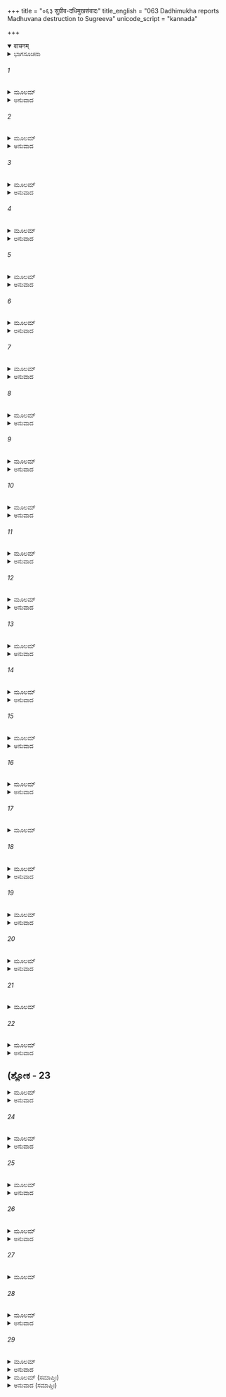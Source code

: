 +++
title = "०६३ सुग्रीव-दधिमुखसंवादः"
title_english = "063 Dadhimukha reports Madhuvana destruction to Sugreeva"
unicode_script = "kannada"

+++
<details open><summary>वाचनम्</summary>

<div class="audioEmbed"  caption="श्रीराम-हरिसीताराममूर्ति-घनपाठिभ्यां वचनम्" src="https://archive.org/download/Ramayana-recitation-Sriram-harisItArAmamUrti-Ghanapaati-v2/Kanda_5/Kanda_5_SK-063-Dadhimukha_reports_Madhuvana_destruction_to_Sugreeva.mp3"></div>
</details>



<details><summary>ಭಾಗಸೂಚನಾ</summary>

ಅಂಗದಾದಿಗಳು ಮಧುವನವನ್ನು ಧ್ವಂಸಮಾಡಿದ ವಾರ್ತೆಯನ್ನು ದಧಿಮುಖನು ಸುಗ್ರೀವನಿಗೆ ಹೇಳಿದುದು, ಅದರಿಂದ ಅಂಗದಾದಿಗಳು ಕೃತಕೃತ್ಯರಾಗಿ ಬಂದಿರುವರೆಂದು ಸುಗ್ರೀವನು ಊಹಿಸಿದುದು
</details>

###### 1


<details><summary>ಮೂಲಮ್</summary>

ತತೋ ಮೂರ್ಧ್ನಾ ನಿಪತಿತಂ ವಾನರಂ ವಾನರರ್ಷಭಃ ।  
ದೃಷ್ಟೈವೋದ್ವಿಗ್ನ ಹೃದಯೋ ವಾಕ್ಯಮೇತದುವಾಚ ಹ ॥
</details>

<details><summary>ಅನುವಾದ</summary>

ವಾನರಪ್ರಭುವಾದ ಸುಗ್ರೀವನು ತನಗೆ ಸಾಷ್ಟಾಂಗ ನಮಸ್ಕಾರ ಮಾಡುತ್ತಿದ್ದ ದಧಿಮುಖನನ್ನು ನೋಡಿ, ಉದ್ವಿಗ್ನಚಿತ್ತನಾಗಿ ಇಂತೆಂದನು—॥1॥
</details>

###### 2


<details><summary>ಮೂಲಮ್</summary>

ಉತ್ತಿಷ್ಠೋತ್ತಿಷ್ಠ ಕಸ್ಮಾತ್ತ್ವಂ ಪಾದಯೋಃ ಪತಿತೋ ಮಮ ।  
ಅಭಯಂ ತೇ ಭವೇದ್ವೀರ ಸರ್ವಮೇವಾಭಿಧೀಯತಾಮ್ ॥
</details>

<details><summary>ಅನುವಾದ</summary>

ದಧಿಮುಖನೇ! ಏಳು! ಎದ್ದೇಳು! ಹಿರಿಯವನಾದ ನೀನು ನನ್ನ ಕಾಲುಗಳಿಗೆ ಏಕೆ ನಮಸ್ಕರಿಸುತ್ತಿರುವೆ? ನಿನಗೆ ಅಭಯವನ್ನು ನೀಡಿರುವೆನು. ಏನು ನಡೆದಿದೆಯೇ ಅದೆಲ್ಲವನ್ನು ಸಮಗ್ರವಾಗಿ ಹೇಳು.॥2॥
</details>

###### 3


<details><summary>ಮೂಲಮ್</summary>

ಕಿಂ ಸಂಭ್ರಮಾದ್ದಿತಂ ಕೃತ್ಸ್ನಂ ಬ್ರೂಹಿ ಯದ್ವಕ್ತು ಮರ್ಹಸಿ ।  
ಕಚ್ಚಿನ್ಮಧುವನೇ ಸ್ವಸ್ತಿ ಶ್ರೋತುವಿಚ್ಛಾಮಿ ವಾನರ ॥
</details>

<details><summary>ಅನುವಾದ</summary>

ಎಲೈ ದಧಿಮುಖನೇ! ಏಕೆ ಭಯಪಡುವೆ? ನೀನು ಹೇಳಬೇಕಾಗಿರುವುದನ್ನು ಧೈರ್ಯವಾಗಿ ಹೇಳು ಮಧುವನದಲ್ಲಿ ಎಲ್ಲವೂ ಸುವ್ಯವಸ್ಥೆಯಿಂದ ಇರುವುದಲ್ಲವೆ? ಇವೆಲ್ಲವನ್ನು ನಿನ್ನಿಂದ ಕೇಳ ಬಯಸುತ್ತೇನೆ.॥3॥
</details>

###### 4


<details><summary>ಮೂಲಮ್</summary>

ಸ ತು ವಿಶ್ವಾಸಿತಸ್ತೇನ ಸುಗ್ರೀವೇಣ ಮಹಾತ್ಮ ನಾ ।  
ಉತ್ಥಾಯ ಸುಮಹಾಪ್ರಾಜ್ಞೋ ವಾಕ್ಯಂ ದಧಿಮುಖೋಬ್ರವೀತ್ ॥
</details>

<details><summary>ಅನುವಾದ</summary>

ಮಹಾತ್ಮನಾದ ಸುಗ್ರೀವನು ದಧಿಮುಖನಿಗೆ ಹೀಗೆ ಆಶ್ವಾಸನೆಯನ್ನಿತ್ತ ಬಳಿಕ, ಮಹಾ ಪ್ರಾಜ್ಞನಾದ ಅವನು ಎದ್ದು ಹೀಗೆ ಹೇಳತೊಡಗಿದನು.॥4॥
</details>

###### 5


<details><summary>ಮೂಲಮ್</summary>

ನೈವರ್ಕ್ಷರಜಸಾ ರಾಜನ್ನ ತ್ವಯಾ ನಾಪಿ ವಾಲಿನಾ ।  
ವನಂ ನಿಸೃಷ್ಟಪೂರ್ವಂ ಹಿ ಭಕ್ಷಿತಂ ತಚ್ಛ ವಾನರೈಃ ॥
</details>

<details><summary>ಅನುವಾದ</summary>

ಮಹಾರಾಜಾ! ನಿಮ್ಮ ತಂದೆ ಋಕ್ಷರಜಸನಾಗಲೀ, ನಿನ್ನಣ್ಣನಾದ ವಾಲಿಯಾಗಲೀ, ನಿನ್ನ ಆಳ್ವಿಕೆಯಲ್ಲಾಗಲೀ, ಇಷ್ಟರವರೆಗೆ ಮಧುವನವನ್ನು ಯಥೇಚ್ಛವಾಗಿ ಭಕ್ಷಿಸಲು ಯಾರಿಂದಲೂ ಸಾಧ್ಯವಾಗಲಿಲ್ಲ. ಆದರೆ ಆ ವನವನ್ನು ಇಂದು ವಾನರರು ಭಗ್ನಗೊಳಿಸಿದರು.॥5॥
</details>

###### 6


<details><summary>ಮೂಲಮ್</summary>

ಏಭಿಃ ಪ್ರಧರ್ಷಿತಾಶ್ಚೆವ ವಾನರಾ ವನರಕ್ಷಿಭಿಃ ।  
ಮಧೂನ್ಯಚಿಂತಯಿತ್ವೇಮಾನ್ ಭಕ್ಷಯಂತಿ ಪಿಬಂತಿ ಚ ॥
</details>

<details><summary>ಅನುವಾದ</summary>

ನಾನು ನನ್ನ ಈ ಸೇವಕರೊಡನೆ ಅವರನ್ನು ತಡೆಯಲು ಬಹಳವಾಗಿ ಪ್ರಯತ್ನಿಸಿದೆ. ಆದರೆ ಅವರು ನಮ್ಮನ್ನು ಲೆಕ್ಕಿಸದೆ ವನದಲ್ಲಿದ್ದ ಮಧುವನ್ನೆಲ್ಲ ಕುಡಿದುಬಿಟ್ಟರು. ಹಣ್ಣುಗಳನ್ನೆಲ್ಲ ತಿಂದುಬಿಟ್ಟರು.॥6॥
</details>

###### 7


<details><summary>ಮೂಲಮ್</summary>

ಶಿಷ್ಟಮತ್ರಾಪವಿಧ್ಯಂತಿ ಭಕ್ಷಯಂತಿ ತಥಾಪರೇ ।  
ನಿವಾರ್ಯಮಾಣಾಸ್ತೇ ಸರ್ವೇ ಭ್ರುಕುಟಿಂ ದರ್ಶಯಂತಿ ಹಿ ॥
</details>

<details><summary>ಅನುವಾದ</summary>

ಕೆಲವರು ಮಧುವನ್ನು ಕುಡಿದು, ಮಿಕ್ಕಿದುದನ್ನು ಅಲ್ಲಲ್ಲೇ ಎಸೆದುಬಿಡುತ್ತಿದ್ದರು. ಮತ್ತೆ ಕೆಲವರು ಭಕ್ಷಿಸುತ್ತಿದ್ದಾರೆ. ಕೆಲವರು ಪಡೆಯಲು ಬಳಿಗೆ ಹೋದವರನ್ನು ಹುಬ್ಬುಗಂಟಿಕ್ಕಿ ಬೆದರಿಸುತ್ತಿದ್ದರು.॥7॥
</details>

###### 8


<details><summary>ಮೂಲಮ್</summary>

ಇಮೇ ಹಿ ಸಂರಬ್ಧ ತರಾಸ್ತಥಾ ತೈಃ ಸಂಪ್ರಧರ್ಷಿತಾಃ ।  
ವಾರಯಂತೋ ವನಾತ್ತಸ್ಮಾತ್ ಕ್ರುದ್ಧೆರ್ವಾನರಪುಂಗವೈಃ ॥
</details>

<details><summary>ಅನುವಾದ</summary>

ಅವರ ಈ ಹೀನಕಾರ್ಯದಿಂದ ಕೋಪಗೊಂಡ ನಮ್ಮ ಕಾವಲುಗಾರರು ಅವರೊಡನೆ ಸಂಘರ್ಷಿಸಿದರು. ಕ್ರುದ್ಧರಾಗಿದ್ದ ಅವರೆಲ್ಲರೂ ನಮ್ಮನ್ನು ಮಧುವನದಿಂದ ಹೊರಗಟ್ಟಿದರು.॥8॥
</details>

###### 9


<details><summary>ಮೂಲಮ್</summary>

ತತಸ್ತೈರ್ಬಹುಭಿರ್ವೀರೈರ್ವಾನರೈರ್ವಾನರರ್ಷಭ ।  
ಸಂರಕ್ತನಯನೈಃ ಕ್ರೋಧಾದ್ಧರಯಃ ಪ್ರವಿಚಾಲಿತಾಃ ॥
</details>

<details><summary>ಅನುವಾದ</summary>

ಎಲೈ ಕಪಿರಾಜನೇ! ಬಳಿಕ ಅಂಗದಾದಿ ವಾನರ ಪ್ರಮುಖ ವೀರರು ಹೆಚ್ಚು ಮಂದಿಯಿದ್ದರು. ಅವರೆಲ್ಲರೂ ಕ್ರೋಧಾವೇಶದಿಂದ ಕಣ್ಣುಗಳನ್ನು ಕೆಂಪಗಾಗಿಸಿ ವನಪಾಲಕರಾದ ನಮ್ಮನ್ನು ಚೆನ್ನಾಗಿ ಥಳಿಸಿದರು.॥9॥
</details>

###### 10


<details><summary>ಮೂಲಮ್</summary>

ಪಾಣಿಭಿರ್ನಿಹತಾಃ ಕೇಚಿತ್ ಕೇಚಿಜ್ಜಾನುಭಿರಾಹತಾಃ ।  
ಪ್ರಕೃಷ್ಟಾಶ್ಚ ಯಥಾಕಾಮಂ ದೇವಮಾರ್ಗಂ ಚ ದರ್ಶಿತಾಃ ॥
</details>

<details><summary>ಅನುವಾದ</summary>

ಅವರು ನಮ್ಮ ಸೇವಕರನ್ನು ಕೈಗಳಿಂದಲೇ ಪ್ರಹರಿಸುತ್ತಿದ್ದರು. ಕೆಲವರು ಮೊಣಕಾಲುಗಳ ಮಧ್ಯದಲ್ಲಿ ಅವಚಿ, ಅತ್ತಲಿತ್ತ ಎಳೆದಾಡುತ್ತಿದ್ದರು. ಕೆಲವರು ಮನಬಂದಂತೆ ಆಕಾಶವನ್ನು ತೋರಿ ಮೇಲಕ್ಕೆಸೆಯುತ್ತಿದ್ದರು.॥10॥
</details>

###### 11


<details><summary>ಮೂಲಮ್</summary>

ಏವಮೇತೇ ಹತಾಃ ಶೂರಾಸ್ತ್ವಯಿ ತಿಷ್ಠತಿ ಭರ್ತರಿ ।  
ಕೃತ್ಸ್ನಂ ಮಧುವನಂ ಚೈವ ಪ್ರಕಾಮಂ ತೈಃ ಪ್ರಭಕ್ಷ್ಯತೇ ॥
</details>

<details><summary>ಅನುವಾದ</summary>

ನಿನ್ನಂತಹ ಒಡೆಯನಿರುವಾಗಲೂ ನಮ್ಮಲ್ಲಿ ಅನೇಕ ಶೂರರು ಅಸುನೀಗಿದರು. ಮಧುವನದಲ್ಲಿದ್ದ ಎಲ್ಲ ಮಧುವನ್ನು ಉಚ್ಛೃಂಖಲರಾಗಿ ಕುಡಿಯುತ್ತಲೇ ಇದ್ದಾರೆ. ಹಣ್ಣುಗಳನ್ನು ತಿನ್ನುತ್ತಲೇ ಇದ್ದಾರೆ.॥11॥
</details>

###### 12


<details><summary>ಮೂಲಮ್</summary>

ಏವಂ ವಿಜ್ಞಾಪ್ಯಮಾನಂ ತು ಸುಗ್ರೀವಂ ವಾನರರ್ಷಭಮ್ ।  
ಅಪೃಚ್ಛತ್ತಂ ಮಹಾಪ್ರಾಜ್ಞೋ ಲಕ್ಷ್ಮಣಃ ಪರವೀರಹಾ ॥
</details>

<details><summary>ಅನುವಾದ</summary>

ದಧಿಮುಖನು ಸುಗ್ರೀವರಾಜನ ಮುಂದೆ ಹೀಗೆ ವಿಜ್ಞಾಪಿಸಿಕೊಳ್ಳುತ್ತಿದ್ದಾಗ, ಶತ್ರುಹಂತಕನಾದ, ಮಹಾಪ್ರಾಜ್ಞನಾದ ಲಕ್ಷ್ಮಣ ಸ್ವಾಮಿಯು ಆ ವಾನರ ಪ್ರಭುವನ್ನು ಇಂತು ಪ್ರಶ್ನಿಸಿದನು.॥12॥
</details>

###### 13


<details><summary>ಮೂಲಮ್</summary>

ಕಿಮಯಂ ವಾನರೋ ರಾಜನ್ ವನಪಃ ಪ್ರತ್ಯುಪಸ್ಥಿತಃ ।  
ಕಂ ಚಾರ್ಥಮಭಿನಿರ್ದಿಶ್ಯ ದುಃಖಿತೋ ವಾಕ್ಯಮಬ್ರವೀತ್ ॥
</details>

<details><summary>ಅನುವಾದ</summary>

ಎಲೈ ವಾನರರಾಜನೇ! ವನಪಾಲಕನಾದ ಈ ವಾನರನು ಇಲ್ಲಿಗೇಕೆ ಬಂದಿರುವನು? ಇವನ ದುಃಖಕ್ಕೆ ಕಾರಣವೇನು? ಯಾವ ವಿಷಯವಾಗಿ ನಿನ್ನೊಡನೆ ಮಾತಾಡುತ್ತಿದ್ದಾನೆ?॥13॥
</details>

###### 14


<details><summary>ಮೂಲಮ್</summary>

ಏವಮುಕ್ತಸ್ತು ಸುಗ್ರೀವೋ ಲಕ್ಷ್ಮಣೇನ ಮಹಾತ್ಮನಾ ।  
ಲಕ್ಷ್ಮಣಂ ಪ್ರತ್ಯುವಾಚೇದಂ ವಾಕ್ಯಂ ವಾಕ್ಯವಿಶಾರದಃ ॥
</details>

<details><summary>ಅನುವಾದ</summary>

ಮಹಾತ್ಮನಾದ ಲಕ್ಷ್ಮಣನು ಈ ವಿಧವಾಗಿ ಪ್ರಶ್ನಿಸಿದಾಗ, ವಾಕ್ಯವಿಶಾರದನಾದ ಸುಗ್ರೀವನು ಹೀಗೆ ಉತ್ತರಿಸಿದನು.॥14॥
</details>

###### 15


<details><summary>ಮೂಲಮ್</summary>

ಆರ್ಯ ಲಕ್ಷ್ಮಣ ಸಂಪ್ರಾಹ ವೀರೋ ದಧಿಮುಖಃ ಕಪಿಃ ।  
ಅಂಗದಪ್ರಮುಖೈರ್ವೀರೈರ್ಭಕ್ಷಿತಂ ಮಧು ವಾನರೈಃ ॥
</details>

<details><summary>ಅನುವಾದ</summary>

ಪೂಜ್ಯನಾದ ಲಕ್ಷ್ಮಣಾ! ಅಂಗದನೇ ಮೊದಲಾದ ವೀರರು ಮಧುವನದಲ್ಲಿದ್ದ ಮಧುವನ್ನು ಪಾನಮಾಡಿ, ಫಲಗಳನ್ನು ಭಕ್ಷಿಸಿದರೆಂದು ಈ ದಧಿಮುಖನು ಹೇಳುತ್ತಿದ್ದಾನೆ.॥15॥
</details>

###### 16


<details><summary>ಮೂಲಮ್</summary>

ವಿಚಿತ್ಯ ದಕ್ಷಿಣಾಮಾಶಾಮಾಗತೈರ್ಹರಿಪುಂಗವೈಃ ।  
ನೈಷಾಮಕೃತಕೃತ್ಯಾನಾಮೀದೃಶಃ ಸ್ಯಾದುಪಕ್ರಮಃ ।  
ಆಗತೈಶ್ಚ ಪ್ರಮಥಿತಂ ಯಥಾ ಮಧುವನಂ ಹಿ ತೈಃ ॥
</details>

<details><summary>ಅನುವಾದ</summary>

ದಕ್ಷಿಣ ದಿಕ್ಕಿಗೆ ಹೋದ ಇವರುಗಳು ತಮ್ಮ ಕಾರ್ಯವಾದ ಸೀತಾನ್ವೇಷಣೆಯನ್ನು ಸಫಲಗೊಳಿಸದಿದ್ದರೆ ಇವರು ಈ ರೀತಿ ಮಧುವನವನ್ನು ನುಗ್ಗಿ ಮಧುಪಾನ ಮಾಡುತ್ತಿರಲಿಲ್ಲ.॥16॥
</details>

###### 17


<details><summary>ಮೂಲಮ್</summary>

ಧರ್ಷಿತಂ ಚ ವನಂ ಕೃತ್ಸ್ನಮುಪಯುಕ್ತಂ ಚ ವಾನರೈಃ ।  
ವನಂ ಯದಭಿಪನ್ನಂ ತೈಃ ಸಾಧಿತಂ ಕರ್ಮ ವಾನರೈಃ ॥
</details>

###### 18


<details><summary>ಮೂಲಮ್</summary>

ದೃಷ್ಟಾ ದೇವೀ ನ ಸಂದೇಹೋ ನ ಚಾನ್ಯೇನ ಹನೂಮತಾ ।  
ನ ಹ್ಯನ್ಯಃ ಸಾಧನೇ ಹೇತುಃ ಕರ್ಮಣೋಽಸ್ಯ ಹನೂಮತಃ ॥
</details>

<details><summary>ಅನುವಾದ</summary>

ಅಂಗದಾದಿ ವಾನರರು ತಮ್ಮನ್ನು ಅಡ್ಡಿಪಡಿಸಿದ ವನ ಪಾಲಕರನ್ನು ತಮ್ಮ ಮೊಣಕಾಲುಗಳಲ್ಲಿ ಬಲವಾಗಿ ಅಪ್ಪಚ್ಚಿಗೈದರು. ಮಹಾಬಲಶಾಲಿಯಾದ ಈ ದಧಿಮುಖ ವಾನರನನ್ನು ವನರಕ್ಷಣೆಗಾಗಿ, ವನಪಾಲಕರ ಮುಖಂಡನಾಗಿಯೂ ನಿಯಮಿಸಿದ್ದೆವು. ಅಂತಹ ಪ್ರಮುಖನಿಗೂ ಕೂಡ ಲಕ್ಷಕ್ಕೆ ತಾರದೆ ಈ ರೀತಿ ಮಾಡಬೇಕಿದ್ದರೆ ಸೀತೆಯನ್ನು ಕಂಡುಬಂದಿದ್ದಾರೆಂದೇ ತಿಳಿಯುತ್ತದೆ. ಇದರಲ್ಲಿ ಸಂದೇಹವೇ ಇಲ್ಲ. ಅವಳನ್ನು ನೋಡಿದವನೂ ಕೂಡ ಹನುಮಂತನೇ ಆಗಿರಬೇಕು ಎಂದು ಅನಿಸುತ್ತದೆ.॥17-18॥
</details>

###### 19


<details><summary>ಮೂಲಮ್</summary>

ಕಾರ್ಯಸಿದ್ಧಿರ್ಮತಿಶ್ಚೆವ ತಸ್ಮಿನ್ ವಾನರಪುಂಗವೇ ।  
ವ್ಯವಸಾಯಶ್ಚ ವೀರ್ಯಂ ಚ ಶ್ರುತಂ ಚಾಪಿ ಪ್ರತಿಷ್ಠಿತಮ್ ॥
</details>

<details><summary>ಅನುವಾದ</summary>

ಆ ಹನುಮಂತನಲ್ಲಿ ಕಾರ್ಯಸಾಧನ ಕೌಶಲ್ಯವು, ಪ್ರಜ್ಞೆಯು, ಪ್ರಯತ್ನಸಾಮರ್ಥ್ಯವು, ಶಾಸ್ತ್ರಜ್ಞಾನ ಇವೆಲ್ಲವುಗಳು ನೆಲೆಸಿವೆ. ಅದರಿಂದ ಈ ಕಾರ್ಯವನ್ನು ಸಾಧಿಸಿದವನು ಹನುಮಂತನೇ ಅಲ್ಲದೆ ಬೇರೆ ಯಾರೂ ಅಲ್ಲ.॥19॥
</details>

###### 20


<details><summary>ಮೂಲಮ್</summary>

ಜಾಂಬವಾನ್ ಯತ್ರ ನೇತಾ ಸ್ಯಾದಂಗದಶ್ಚ ಮಹಾಬಲಃ ।  
ಹನೂಮಾಂಶ್ಚಾಪ್ಯಧಿಷ್ಠಾತಾ ನ ತಸ್ಯ ಗತಿರನ್ಯಥಾ ॥
</details>

<details><summary>ಅನುವಾದ</summary>

ಪ್ರಜ್ಞಾಶಾಲಿಯಾದ ಜಾಂಬವಂತನು ನೇತಾರನಾಗಿರುವ, ಬಲಶಾಲಿಯಾದ ಅಂಗದನ ನಾಯಕತ್ವವಿರುವ, ಹನುಮಂತನು ಕಾರ್ಯ ನಿರ್ವಾಹಕನಾಗಿರುವ ಕಾರ್ಯವು ತಪ್ಪದೆ ಸಫಲವಾಗಿಯೇ ತೀರುವುದು. ಬೇರೇನು ಆಗಲು ಸಾಧ್ಯವೇ ಇಲ್ಲ. ಅದಕ್ಕಾಗಿಯೇ (ತಮ್ಮ ಕಾರ್ಯವು ಫಲಸಿದ ಬಗ್ಗೆ ) ಆ ಸಂತೋಷದಿಂದ ಅಂಗದಾದಿ ಪ್ರಮುಖವೀರರು ಆ ಮಧುವನವನ್ನು ಭಗ್ನಗೊಳಿಸಿರುವರು.॥20॥
</details>

###### 21


<details><summary>ಮೂಲಮ್</summary>

ಅಂಗದಪ್ರಮುಖೈರ್ವೀರೈರ್ಹತಂ ಮಧುವನಂ ಕಿಲ ।  
ವಾರಯಂತಶ್ಚ ಸಹಿತಾಸ್ತಥಾ ಜಾನುಭಿರಾಹತಾಃ ॥
</details>

###### 22


<details><summary>ಮೂಲಮ್</summary>

ಏತದರ್ಥಮಯಂ ಪ್ರಾಪ್ತೋ ವಕ್ತುಂ ಮಧುರವಾಗಿಹ ।  
ನಾಮ್ನಾ ದಧಿಮುಖೋ ನಾಮ ಹರಿಃ ಪ್ರಖ್ಯಾತವಿಕ್ರಮಃ ॥
</details>

<details><summary>ಅನುವಾದ</summary>

ಆ ವಾನರೋತ್ತಮರು ಸೀತಾದೇವಿಯನ್ನು ಹುಡುಕಲು ದಕ್ಷಿಣದಿಕ್ಕಿಗೆ ಹೋದವರು ಕೃತಾರ್ಥರಾಗಿ ಬಂದಿರುವುದರಿಂದ, ಇತರರು ಕಣ್ಣೆತ್ತಿಯೂ ನೋಡಲು ಸಾಧ್ಯವಿಲ್ಲದ ಆ ಮಧುವನವನ್ನು ಅವರು ಭಗ್ನಗೊಳಿಸಿರುವರು. ಆ ಕಪಿವೀರರು ಆ ವನದಲ್ಲಿನ ಫಲಗಳನ್ನು, ಮಧುವನ್ನು ತೃಪ್ತಿಯಾಗಿ ಸೇವಿಸಿರುವರು, ಅದರಿಂದ ಅದು ಪೂರ್ತಿಯಾಗಿ ಧ್ವಂಸವಾಯಿತು. ಅಷ್ಟೇ ಅಲ್ಲ, ಅವರನ್ನು ತಡೆಯಲು ಬಂದ ವನಪಾಲಕರನ್ನು, ದಂಡಿಸಿ, ತೊಡೆಗಳಿಂದ ಅವಚಿಬಿಟ್ಟಿರುವರು. ಇವನು ‘ದಧಿಮುಖ’ನೆಂಬ ವಾನರ ಪ್ರಮುಖನು. ಪ್ರಖ್ಯಾತನಾದ ಪರಾಕ್ರಮಶಾಲಿ. ಇವನು ವನಭಂಗ ವಿಷಯವನ್ನು, ತನ್ನ ಮೃದುಮಧುರ ವಚನಗಳಿಂದ ಈ ಶುಭವಾರ್ತೆಯನ್ನು ತಿಳಿಸಲಿಕ್ಕಾಗಿ ಇಲ್ಲಿಗೆ ಬಂದಿರುವನು.॥21-22॥
</details>

## (ಶ್ಲೋಕ - 23


<details><summary>ಮೂಲಮ್</summary>

ದೃಷ್ಟಾ ಸೀತಾ ಮಹಾಬಾಹೋ ಸೌಮಿತ್ರೇ ಪಶ್ಯ ತತ್ತ್ವತಃ ।  
ಅಭಿಗಮ್ಯ ತಥಾ ಸರ್ವೇ ಪಿಬಂತಿ ಮಧು ವಾನರಾಃ ॥
</details>

<details><summary>ಅನುವಾದ</summary>

ಎಲೈ ಮಹಾಬಾಹುವೇ! ಲಕ್ಷ್ಮಣಾ! ‘‘ಸೀತಾದೇವಿಯು ಕಂಡುಬಂದಿರುವಳು ಇದು ಖಂಡಿತವಾಗಿ ಸತ್ಯವಾಗಿದೆ.’’ ಇದನ್ನು ನೀನು ಪೂರ್ತಿಯಾಗಿ ನಂಬು. ಅಂಗದಾದಿ ವಾನರರೆಲ್ಲರೂ ಕಾರ್ಯವನ್ನು ಸಾಧಿಸಿ ಬಂದು, ಸಂತೋಷದಿಂದ ವನದಲ್ಲಿದ್ದ ಮಧುವನ್ನು ಕುಡಿದುದೇ ಇದಕ್ಕೆ ಸಾಕ್ಷಿಯಾಗಿದೆ.॥23॥
</details>

###### 24


<details><summary>ಮೂಲಮ್</summary>

ನ ಚಾಪ್ಯದೃಷ್ಟ್ವಾ ವೈದೇಹೀಂ ವಿಶ್ರುತಾಃ ಪುರುಷರ್ಷಭ ।  
ವನಂ ದತ್ತವರಂ ದಿವ್ಯಂ ಧರ್ಷಯೇಯುರ್ವನೌಕಸಃ ॥
</details>

<details><summary>ಅನುವಾದ</summary>

ಪುರುಷಶ್ರೇಷ್ಠನೇ! ಸುವಿಖ್ಯಾತರಾದ ಆ ವಾನರಶ್ರೇಷ್ಠರು ಸೀತಾದೇವಿಯನ್ನು ನೋಡದೆಯೇ ಬಂದಿದ್ದರೆ, ಬ್ರಹ್ಮದೇವರು ವರರೂಪದಲ್ಲಿ ಕೊಟ್ಟಿರುವ ಈ ಮಧುವನವನ್ನು ಖಂಡಿತವಾಗಿ ಹಾಳುಮಾಡುತ್ತಿರಲಿಲ್ಲ.॥24॥
</details>

###### 25


<details><summary>ಮೂಲಮ್</summary>

ತತಃ ಪ್ರಹೃಷ್ಟೋ ಧರ್ಮಾತ್ಮಾ ಲಕ್ಷ್ಮಣಃ ಸಹರಾಘವಃ ।  
ಶ್ರುತ್ವಾ ಕರ್ಣಸುಖಾಂ ವಾಣೀಂ ಸುಗ್ರೀವವದನಾಚ್ಯುತಾಮ್ ।  
ಪ್ರಾಹೃಷ್ಯತ ಭೃಶಂ ರಾಮೋ ಲಕ್ಷ್ಮಣಶ್ಚ ಮಹಾಬಲಃ ॥
</details>

<details><summary>ಅನುವಾದ</summary>

ಸುಗ್ರೀವನ ಮುಖಾರವಿಂದದಿಂದ ಹೊರಟ ಕರ್ಣಾನಂದಕರವಾದ ಮಾತನ್ನು ಕೇಳಿ ಧರ್ಮಾತ್ಮರಾದ ರಾಮ-ಲಕ್ಷ್ಮಣರು ಪರಮ ಸಂತೋಷಭರಿತರಾದರು.॥25॥
</details>

###### 26


<details><summary>ಮೂಲಮ್</summary>

ಶ್ರುತ್ವಾ ದಧಿಮುಖಸ್ಯೇದಂ ಸುಗ್ರೀವಸ್ತು ಪ್ರಹೃಷ್ಯ ಚ ।  
ವನಪಾಲಂ ಪುನರ್ವಾಕ್ಯಂ ಸುಗ್ರೀವಃ ಪ್ರತ್ಯಭಾಷತ ॥
</details>

<details><summary>ಅನುವಾದ</summary>

ದಧಿಮುಖನು ಹೇಳಿದ ಮಾತುಗಳನ್ನು ಕೇಳಿ, ಶ್ರೀರಾಮನೂ, ಲಕ್ಷ್ಮಣನೂ ಹೆಚ್ಚಾಗಿ ಆನಂದಿತರಾದರು. ಸುಗ್ರೀವನೂ ಹರ್ಷಭರಿತನಾದನು.॥26॥
</details>

###### 27


<details><summary>ಮೂಲಮ್</summary>

ಸಂತುಷ್ಟನಾದ ಸುಗ್ರೀವನು ದಧಿಮುಖನಲ್ಲಿ ಹೇಳುತ್ತಾನೆ  ।  
ಪ್ರೀತೋಸ್ಮಿ ಸೋಹಂ ಯದ್ಭುಕ್ತಂ ವನಂ ತೈಃ ಕೃತಕರ್ಮಭಿಃ ।  
ಮರ್ಷಿತಂ ಮರ್ಷಣೀಯಂ ಚ ಚೇಷ್ಟಿತಂ ಕೃತಕರ್ಮಣಾಮ್ ॥
</details>

###### 28


<details><summary>ಮೂಲಮ್</summary>

ಇಚ್ಛಾಮಿ ಶೀಘ್ರಂ ಹನುಮತ್ಪ್ರಧಾನಾನ್  
ಶಾಖಾಮೃಗಾಂಸ್ತಾನ್ ಮೃಗರಾಜದರ್ಪಾನ್ ।  
ದ್ರಷ್ಟುಂ ಕೃತಾರ್ಥಾನ್ ಸಹ ರಾಘವಾಭ್ಯಾಂ  
ಶ್ರೋತುಂ ಚ ಸೀತಾಧಿಗಮೇ ಪ್ರಯತ್ನಮ್ ॥
</details>

<details><summary>ಅನುವಾದ</summary>

ಮಾವಾ! ಕಾರ್ಯವನ್ನು ಸಾಧಿಸಿಕೊಂಡು ಬಂದಿರುವ ಅಂಗದಾದಿ ವಾನರ ಪ್ರಮುಖರು ಮಧುವನ್ನು ಪಾನಮಾಡಿದುದಕ್ಕಾಗಿ ನಾನು ಪ್ರೀತನಾಗಿದ್ದೇನೆ. ಈ ಶುಭಸಮಾಚಾರ ತಿಳಿಸಿದ ನಿನ್ನ ಮೇಲೆಯೂ ಪ್ರಸನ್ನನಾಗಿರುವೆನು. ಕಾರ್ಯವನ್ನು ಸಾಧಿಸಿಕೊಂಡು ಬಂದಿರುವ ವಾನರರ ಕೃತ್ಯವನ್ನು (ಮಧುವನವನ್ನು ನಾಶಗೊಳಿಸಿದುದು) ನಾವು ಸಹಿಸಲೇಬೇಕು. ಹನುಮಂತನೇ ಮೊದಲಾದ ವಾನರ ಪ್ರಮುಖರೆಲ್ಲರನ್ನು ಶೀಘ್ರವಾಗಿ ಈ ಕಡೆ ಕಳಿಸಿಕೊಡು. ಸಿಂಹಪರಾಕ್ರಮಿಗಳಾದ ಹನುಮದಾದಿ ವಾನರರೆಲ್ಲರೂ ಕೃತಾರ್ಥರಾಗಿ ಬಂದಿರುವರು. ಅವರೆಲ್ಲರನ್ನು ಬೇಗನೇ ನೋಡಲು ಬಯಸುತ್ತಿರುವೆನು. ಸೀತೆಯನ್ನು ಕಾಣಲು ಅವರುಮಾಡಿರುವ ಪ್ರಯತ್ನವನ್ನು ರಾಮ-ಲಕ್ಷ್ಮಣರೊಡನೆ ಕೇಳಬೇಕೆಂಬ ಕುತೂಹಲವುಳ್ಳವನಾಗಿದ್ದೇನೆ.॥27-28॥
</details>

###### 29


<details><summary>ಮೂಲಮ್</summary>

ಪ್ರೀತಿಸ್ಫೀತಾಕ್ಷೌ ಸಂಪ್ರಹೃಷ್ಟೌ ಕುಮಾರೌ  
ದೃಷ್ಟ್ವಾ ಸಿದ್ಧಾರ್ಥೌ ವಾನರಾಣಾಂ ಚ ರಾಜಾ ।  
ಅಂಗೈಃ ಸಂಹೃಷ್ಟೈಃ ಕರ್ಮಸಿದ್ಧಿಂ ವಿದಿತ್ವಾ  
ಬಾಹ್ವೋರಾಸನ್ನಾಂ ಸೋತಿಮಾತ್ರಂ ನನಂದ ॥
</details>

<details><summary>ಅನುವಾದ</summary>

ಹೀಗೆ ಹೇಳಿ ಸುಗ್ರೀವನು ದಧಿಮುಖವನ್ನು ಕಳಿಸಿಕೊಟ್ಟನು. ರಾಮಲಕ್ಷ್ಮಣರಿಬ್ಬರೂ ಒಳ್ಳೆಯ ಸಮಾಚಾರವನ್ನು ಕೇಳಿ, ತಮ್ಮ ಮನೋರಥವು ಫಲಿಸಿತೆಂದು ಸಂತೋಷದಿಂದ ಪುಲಕಿತರಾದರು, ಅವರ ಕಣ್ಣುಗಳು ಅರಳಿದ್ದವು. ಅಂತಹ ರಾಮ ಲಕ್ಷ್ಮಣರನ್ನು ನೋಡಿ ಸುಗ್ರೀವನ ಅಂಗಾಂಗಗಳೆಲ್ಲವೂ ಸಂತುಷ್ಟರಾದುವು. ಅದರಿಂದ ಕಾರ್ಯಸಿದ್ಧಿಯಾಗುವುದೆಂದು, ವಿಜಯವು ಹಸ್ತಗತವಾಗುವುದೆಂದು ಭಾವಿಸಿ ಆನಂದತುಂದಿಲನಾದನು.॥29॥
</details>

<details><summary>ಮೂಲಮ್ (ಸಮಾಪ್ತಿಃ)</summary>

ಇತ್ಯಾರ್ಷೇ ಶ್ರೀಮದ್ರಾಮಾಯಣೇ ವಾಲ್ಮೀಕೀಯೇ ಆದಿಕಾವ್ಯೇ ಸುಂದರಕಾಂಡೇ ತ್ರಿಷಷ್ಠಿತಮಃ ಸರ್ಗಃ ॥63॥
</details>

<details><summary>ಅನುವಾದ (ಸಮಾಪ್ತಿಃ)</summary>

ಮಹರ್ಷಿವಾಲ್ಮೀಕಿ ವಿರಚಿತ ಆದಿಕಾವ್ಯವಾದ ಶ್ರೀಮದ್ರಾಮಾಯಣದ ಸುಂದರಕಾಂಡದಲ್ಲಿ ಅರವತ್ತಮೂರನೆಯ ಸರ್ಗವು ಮುಗಿಯಿತು.
</details>
